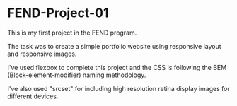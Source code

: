 # FEND-Project-01

This is my first project in the FEND program.

The task was to create a simple portfolio website using responsive layout and responsive images.

I've used flexbox to complete this project and the CSS is following the BEM (Block-element-modifier) naming methodology.

I've also used "srcset" for including high resolution retina display images for different devices.

